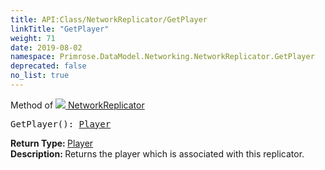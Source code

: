 ```yaml
---
title: API:Class/NetworkReplicator/GetPlayer
linkTitle: "GetPlayer"
weight: 71
date: 2019-08-02
namespace: Primrose.DataModel.Networking.NetworkReplicator.GetPlayer
deprecated: false
no_list: true
---
```

Method of <a href="/docs/api-reference/Class/NetworkReplicator"><img src="/icons/silk/connect.png"/>&nbsp;NetworkReplicator</a>
<pre class="method-declaration">
GetPlayer(): <a class="type" href="/docs/api-reference/Class/Player">Player</a></pre>
<b>Return Type: </b>
<a class="type" href="/docs/api-reference/Class/Player">Player</a>
<br/>
<b>Description: </b>
Returns the player which is associated with this replicator.

